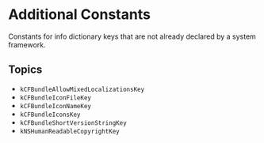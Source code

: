 # Additional Constants

Constants for info dictionary keys that are not already declared by a system framework.


## Topics

- ``kCFBundleAllowMixedLocalizationsKey``
- ``kCFBundleIconFileKey``
- ``kCFBundleIconNameKey``
- ``kCFBundleIconsKey``
- ``kCFBundleShortVersionStringKey``
- ``kNSHumanReadableCopyrightKey``
